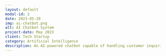 ```yaml
---
layout: default
modal-id: 2
date: 2023-05-20
img: ai-chatbot.png
alt: AI Chatbot System
project-date: May 2023
client: Tech Startup
category: Artificial Intelligence
description: An AI-powered chatbot capable of handling customer inquiries, providing product recommendations, and automating support tasks for businesses.
---
```

